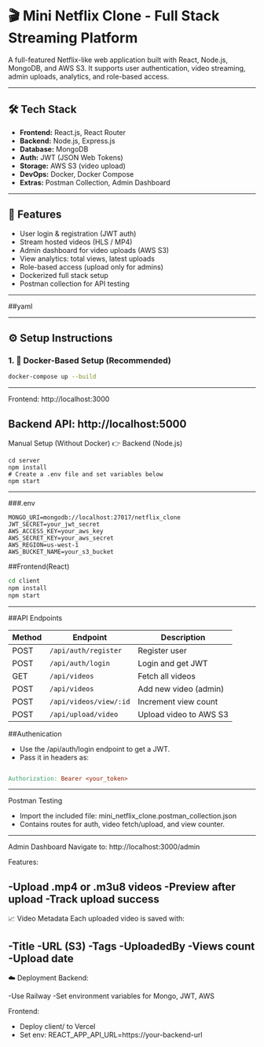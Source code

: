 # 🎬 Mini Netflix Clone - Full Stack Streaming Platform

A full-featured Netflix-like web application built with React, Node.js, MongoDB, and AWS S3. It supports user authentication, video streaming, admin uploads, analytics, and role-based access.

---

## 🛠 Tech Stack

- **Frontend:** React.js, React Router
- **Backend:** Node.js, Express.js
- **Database:** MongoDB
- **Auth:** JWT (JSON Web Tokens)
- **Storage:** AWS S3 (video upload)
- **DevOps:** Docker, Docker Compose
- **Extras:** Postman Collection, Admin Dashboard

---

## 🚀 Features

- User login & registration (JWT auth)
- Stream hosted videos (HLS / MP4)
- Admin dashboard for video uploads (AWS S3)
- View analytics: total views, latest uploads
- Role-based access (upload only for admins)
- Dockerized full stack setup
- Postman collection for API testing

---

##yaml

---

## ⚙️ Setup Instructions

### 1. 🐳 Docker-Based Setup (Recommended)

```bash
docker-compose up --build
```
-----------------------------------

Frontend: http://localhost:3000

Backend API: http://localhost:5000
-------------------------

Manual Setup (Without Docker)
👉 Backend (Node.js)
```
cd server
npm install
# Create a .env file and set variables below
npm start
```
-------
###.env
```
MONGO_URI=mongodb://localhost:27017/netflix_clone
JWT_SECRET=your_jwt_secret
AWS_ACCESS_KEY=your_aws_key
AWS_SECRET_KEY=your_aws_secret
AWS_REGION=us-west-1
AWS_BUCKET_NAME=your_s3_bucket
```
##Frontend(React)

```bash
cd client
npm install
npm start
```
-----

##API Endpoints

| Method | Endpoint               | Description            |
| ------ | ---------------------- | ---------------------- |
| POST   | `/api/auth/register`   | Register user          |
| POST   | `/api/auth/login`      | Login and get JWT      |
| GET    | `/api/videos`          | Fetch all videos       |
| POST   | `/api/videos`          | Add new video (admin)  |
| POST   | `/api/videos/view/:id` | Increment view count   |
| POST   | `/api/upload/video`    | Upload video to AWS S3 |

##Authenication

- Use the /api/auth/login endpoint to get a JWT.
- Pass it in headers as:

```makefile

Authorization: Bearer <your_token>
```
-----

Postman Testing
- Import the included file: mini_netflix_clone.postman_collection.json
- Contains routes for auth, video fetch/upload, and view counter.

---------

Admin Dashboard
Navigate to:
http://localhost:3000/admin

Features:

-Upload .mp4 or .m3u8 videos
-Preview after upload
-Track upload success
--------------------
📈 Video Metadata
Each uploaded video is saved with:

-Title
-URL (S3)
-Tags
-UploadedBy
-Views count
-Upload date
--------------------
☁️ Deployment
Backend:

-Use Railway
-Set environment variables for Mongo, JWT, AWS

Frontend:

- Deploy client/ to Vercel
- Set env: REACT_APP_API_URL=https://your-backend-url
